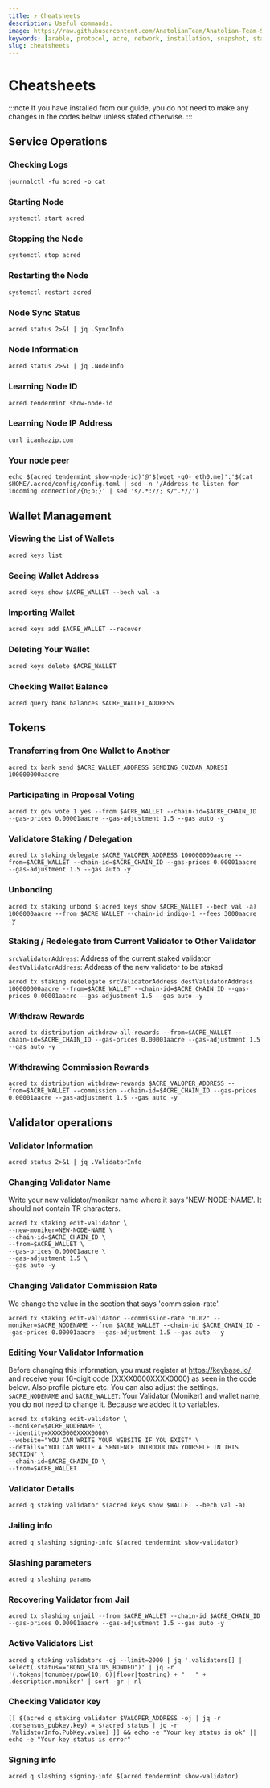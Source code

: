 ```yaml
---
title: ⤴️ Cheatsheets
description: Useful commands.
image: https://raw.githubusercontent.com/AnatolianTeam/Anatolian-Team-Services/main/docs/Mainnet/Cosmos-Ecosystem/arable-protocol/img/Arable-Service-Cover.jpg
keywords: [arable, protocol, acre, network, installation, snapshot, statesync, update]
slug: cheatsheets
---
```


# Cheatsheets 
:::note
If you have installed from our guide, you do not need to make any changes in the codes below unless stated otherwise.
:::

## Service Operations

### Checking Logs
```
journalctl -fu acred -o cat
```

### Starting Node
```
systemctl start acred
```

### Stopping the Node
```
systemctl stop acred
```

### Restarting the Node
```
systemctl restart acred
```

### Node Sync Status
```
acred status 2>&1 | jq .SyncInfo
```

### Node Information
```
acred status 2>&1 | jq .NodeInfo
```

### Learning Node ID
```
acred tendermint show-node-id
```

### Learning Node IP Address
```
curl icanhazip.com
```

### Your node peer
```
echo $(acred tendermint show-node-id)'@'$(wget -qO- eth0.me)':'$(cat $HOME/.acred/config/config.toml | sed -n '/Address to listen for incoming connection/{n;p;}' | sed 's/.*://; s/".*//')
```

## Wallet Management

### Viewing the List of Wallets
```
acred keys list
```

### Seeing Wallet Address
```
acred keys show $ACRE_WALLET --bech val -a
```

### Importing Wallet
```
acred keys add $ACRE_WALLET --recover
```

### Deleting Your Wallet
```
acred keys delete $ACRE_WALLET
```

### Checking Wallet Balance
```
acred query bank balances $ACRE_WALLET_ADDRESS
```

## Tokens

### Transferring from One Wallet to Another
```
acred tx bank send $ACRE_WALLET_ADDRESS SENDING_CUZDAN_ADRESI 100000000aacre
```

### Participating in Proposal Voting
```
acred tx gov vote 1 yes --from $ACRE_WALLET --chain-id=$ACRE_CHAIN_ID --gas-prices 0.00001aacre --gas-adjustment 1.5 --gas auto -y
```

### Validatore Staking / Delegation
```
acred tx staking delegate $ACRE_VALOPER_ADDRESS 100000000aacre --from=$ACRE_WALLET --chain-id=$ACRE_CHAIN_ID --gas-prices 0.00001aacre --gas-adjustment 1.5 --gas auto -y
```
### Unbonding
```
acred tx staking unbond $(acred keys show $ACRE_WALLET --bech val -a) 1000000aacre --from $ACRE_WALLET --chain-id indigo-1 --fees 3000aacre -y
```

### Staking / Redelegate from Current Validator to Other Validator
`srcValidatorAddress`: Address of the current staked validator
`destValidatorAddress`: Address of the new validator to be staked
```
acred tx staking redelegate srcValidatorAddress destValidatorAddress 100000000aacre --from=$ACRE_WALLET --chain-id=$ACRE_CHAIN_ID --gas-prices 0.00001aacre --gas-adjustment 1.5 --gas auto -y
```

### Withdraw Rewards
```
acred tx distribution withdraw-all-rewards --from=$ACRE_WALLET --chain-id=$ACRE_CHAIN_ID --gas-prices 0.00001aacre --gas-adjustment 1.5 --gas auto -y
```

### Withdrawing Commission Rewards

```
acred tx distribution withdraw-rewards $ACRE_VALOPER_ADDRESS --from=$ACRE_WALLET --commission --chain-id=$ACRE_CHAIN_ID --gas-prices 0.00001aacre --gas-adjustment 1.5 --gas auto -y
```

## Validator operations

### Validator Information
```
acred status 2>&1 | jq .ValidatorInfo
```

### Changing Validator Name
Write your new validator/moniker name where it says 'NEW-NODE-NAME'. It should not contain TR characters.
```
acred tx staking edit-validator \
--new-moniker=NEW-NODE-NAME \
--chain-id=$ACRE_CHAIN_ID \
--from=$ACRE_WALLET \
--gas-prices 0.00001aacre \
--gas-adjustment 1.5 \
--gas auto -y
```

### Changing Validator Commission Rate
We change the value in the section that says 'commission-rate'.
```
acred tx staking edit-validator --commission-rate "0.02" --moniker=$ACRE_NODENAME --from $ACRE_WALLET --chain-id $ACRE_CHAIN_ID --gas-prices 0.00001aacre --gas-adjustment 1.5 --gas auto - y
```

### Editing Your Validator Information
Before changing this information, you must register at https://keybase.io/ and receive your 16-digit code (XXXX0000XXXX0000) as seen in the code below. Also profile picture etc. You can also adjust the settings.
`$ACRE_NODENAME` and `$ACRE_WALLET`: Your Validator (Moniker) and wallet name, you do not need to change it. Because we added it to variables.
```
acred tx staking edit-validator \
--moniker=$ACRE_NODENAME \
--identity=XXXX0000XXXX0000\
--website="YOU CAN WRITE YOUR WEBSITE IF YOU EXIST" \
--details="YOU CAN WRITE A SENTENCE INTRODUCING YOURSELF IN THIS SECTION" \
--chain-id=$ACRE_CHAIN_ID \
--from=$ACRE_WALLET
```

### Validator Details
```
acred q staking validator $(acred keys show $WALLET --bech val -a)
```

### Jailing info
```
acred q slashing signing-info $(acred tendermint show-validator)
```

### Slashing parameters
```
acred q slashing params
```

### Recovering Validator from Jail
```
acred tx slashing unjail --from $ACRE_WALLET --chain-id $ACRE_CHAIN_ID --gas-prices 0.00001aacre --gas-adjustment 1.5 --gas auto -y
```

### Active Validators List
```
acred q staking validators -oj --limit=2000 | jq '.validators[] | select(.status=="BOND_STATUS_BONDED")' | jq -r '(.tokens|tonumber/pow(10; 6)|floor|tostring) + " 	 " + .description.moniker' | sort -gr | nl
```

### Checking Validator key
```
[[ $(acred q staking validator $VALOPER_ADDRESS -oj | jq -r .consensus_pubkey.key) = $(acred status | jq -r .ValidatorInfo.PubKey.value) ]] && echo -e "Your key status is ok" || echo -e "Your key status is error"
```

### Signing info
```
acred q slashing signing-info $(acred tendermint show-validator)
```
